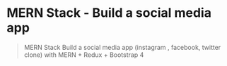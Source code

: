 # MERN Stack - Build a social media app 
> MERN Stack Build  a social media app (instagram , facebook, twitter clone) with MERN  + Redux  + Bootstrap 4



